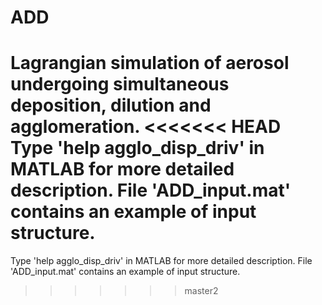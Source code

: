 ADD
===

Lagrangian simulation of aerosol undergoing simultaneous deposition, dilution and agglomeration. 
<<<<<<< HEAD
Type 'help agglo_disp_driv' in MATLAB for more detailed description. File 'ADD_input.mat' contains an example of input structure. 
=======
Type 'help agglo_disp_driv' in MATLAB for more detailed description. 
File 'ADD_input.mat' contains an example of input structure. 
>>>>>>> master2
